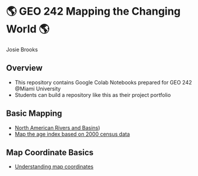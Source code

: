 # :earth_americas: GEO 242 Mapping the Changing World :earth_americas:

Josie Brooks

## Overview
- This repository contains Google Colab Notebooks prepared for GEO 242 @Miami University
- Students can build a repository like this as their project portfolio

## Basic Mapping

- [North American Rivers and Basins](https://github.com/josiebrooks/gis-project-portfolio-geo242/blob/main/basic-mapping/age-index.ipynb))
- [Map the age index based on 2000 census data](https://github.com/josiebrooks/gis-project-portfolio-geo242/blob/main/basic-mapping/first-qgis-mapping.ipynb)

## Map Coordinate Basics

- [Understanding map coordinates](https://github.com/josiebrooks/gis-project-portfolio-geo242/blob/main/map-coordinate-basics/understanding-coordinates.ipynb)
